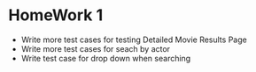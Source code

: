 # HomeWork 1


  - Write more test cases for testing Detailed Movie Results Page
  - Write more test cases for seach by actor
  - Write test case for drop down when searching
        

